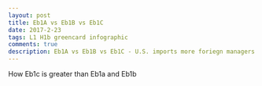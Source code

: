 ```yaml
---
layout: post
title: Eb1A vs Eb1B vs Eb1C  
date: 2017-2-23
tags: L1 H1b greencard infographic
comments: true
description: Eb1A vs Eb1B vs Eb1C - U.S. imports more foriegn managers than scientist
---
```

How Eb1c is greater than Eb1a and Eb1b
